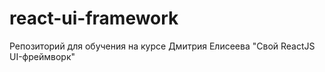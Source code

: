 # react-ui-framework
Репозиторий для обучения на курсе Дмитрия Елисеева "Свой ReactJS UI-фреймворк"
